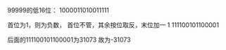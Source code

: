 99999的低16位：
1000011010011111

首位为1，则为负数，
首位不管，其余按位取反，末位加一
1   111100101100001

后面的111100101100001为31073
故为-31073